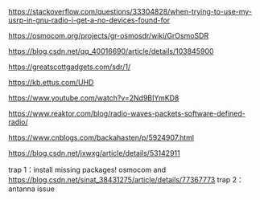 https://stackoverflow.com/questions/33304828/when-trying-to-use-my-usrp-in-gnu-radio-i-get-a-no-devices-found-for

https://osmocom.org/projects/gr-osmosdr/wiki/GrOsmoSDR

https://blog.csdn.net/qq_40016690/article/details/103845900

https://greatscottgadgets.com/sdr/1/

https://kb.ettus.com/UHD

https://www.youtube.com/watch?v=2Nd9BIYmKD8

https://www.reaktor.com/blog/radio-waves-packets-software-defined-radio/

https://www.cnblogs.com/backahasten/p/5924907.html

https://blog.csdn.net/jxwxg/article/details/53142911

trap 1：install missing packages! osmocom and https://blog.csdn.net/sinat_38431275/article/details/77367773
trap 2：antanna issue